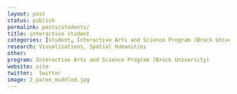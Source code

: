 ```yaml
---
layout: post
status: publish
permalink: posts/students/
title: interactive student
categories: [student, Interactive Arts and Science Program (Brock University), Visualizations, Spatial Humanities]
research: Visualizations, Spatial Humanities
other: 
program: Interactive Arts and Science Program (Brock University)
website: site
twitter:  twitter
image: 2_paree_muddled.jpg
---
```

